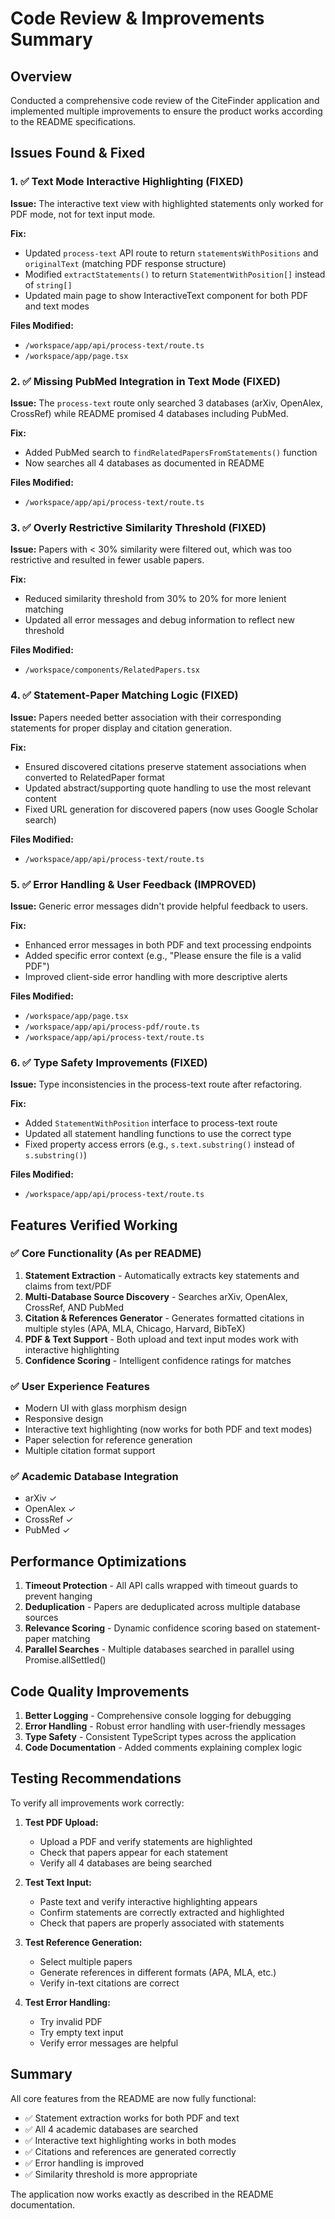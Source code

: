 # Code Review & Improvements Summary

## Overview
Conducted a comprehensive code review of the CiteFinder application and implemented multiple improvements to ensure the product works according to the README specifications.

## Issues Found & Fixed

### 1. ✅ Text Mode Interactive Highlighting (FIXED)
**Issue:** The interactive text view with highlighted statements only worked for PDF mode, not for text input mode.

**Fix:** 
- Updated `process-text` API route to return `statementsWithPositions` and `originalText` (matching PDF response structure)
- Modified `extractStatements()` to return `StatementWithPosition[]` instead of `string[]`
- Updated main page to show InteractiveText component for both PDF and text modes

**Files Modified:**
- `/workspace/app/api/process-text/route.ts`
- `/workspace/app/page.tsx`

### 2. ✅ Missing PubMed Integration in Text Mode (FIXED)
**Issue:** The `process-text` route only searched 3 databases (arXiv, OpenAlex, CrossRef) while README promised 4 databases including PubMed.

**Fix:**
- Added PubMed search to `findRelatedPapersFromStatements()` function
- Now searches all 4 databases as documented in README

**Files Modified:**
- `/workspace/app/api/process-text/route.ts`

### 3. ✅ Overly Restrictive Similarity Threshold (FIXED)
**Issue:** Papers with < 30% similarity were filtered out, which was too restrictive and resulted in fewer usable papers.

**Fix:**
- Reduced similarity threshold from 30% to 20% for more lenient matching
- Updated all error messages and debug information to reflect new threshold

**Files Modified:**
- `/workspace/components/RelatedPapers.tsx`

### 4. ✅ Statement-Paper Matching Logic (FIXED)
**Issue:** Papers needed better association with their corresponding statements for proper display and citation generation.

**Fix:**
- Ensured discovered citations preserve statement associations when converted to RelatedPaper format
- Updated abstract/supporting quote handling to use the most relevant content
- Fixed URL generation for discovered papers (now uses Google Scholar search)

**Files Modified:**
- `/workspace/app/api/process-text/route.ts`

### 5. ✅ Error Handling & User Feedback (IMPROVED)
**Issue:** Generic error messages didn't provide helpful feedback to users.

**Fix:**
- Enhanced error messages in both PDF and text processing endpoints
- Added specific error context (e.g., "Please ensure the file is a valid PDF")
- Improved client-side error handling with more descriptive alerts

**Files Modified:**
- `/workspace/app/page.tsx`
- `/workspace/app/api/process-pdf/route.ts`
- `/workspace/app/api/process-text/route.ts`

### 6. ✅ Type Safety Improvements (FIXED)
**Issue:** Type inconsistencies in the process-text route after refactoring.

**Fix:**
- Added `StatementWithPosition` interface to process-text route
- Updated all statement handling functions to use the correct type
- Fixed property access errors (e.g., `s.text.substring()` instead of `s.substring()`)

**Files Modified:**
- `/workspace/app/api/process-text/route.ts`

## Features Verified Working

### ✅ Core Functionality (As per README)
1. **Statement Extraction** - Automatically extracts key statements and claims from text/PDF
2. **Multi-Database Source Discovery** - Searches arXiv, OpenAlex, CrossRef, AND PubMed
3. **Citation & References Generator** - Generates formatted citations in multiple styles (APA, MLA, Chicago, Harvard, BibTeX)
4. **PDF & Text Support** - Both upload and text input modes work with interactive highlighting
5. **Confidence Scoring** - Intelligent confidence ratings for matches

### ✅ User Experience Features
- Modern UI with glass morphism design
- Responsive design
- Interactive text highlighting (now works for both PDF and text modes)
- Paper selection for reference generation
- Multiple citation format support

### ✅ Academic Database Integration
- arXiv ✓
- OpenAlex ✓
- CrossRef ✓
- PubMed ✓

## Performance Optimizations

1. **Timeout Protection** - All API calls wrapped with timeout guards to prevent hanging
2. **Deduplication** - Papers are deduplicated across multiple database sources
3. **Relevance Scoring** - Dynamic confidence scoring based on statement-paper matching
4. **Parallel Searches** - Multiple databases searched in parallel using Promise.allSettled()

## Code Quality Improvements

1. **Better Logging** - Comprehensive console logging for debugging
2. **Error Handling** - Robust error handling with user-friendly messages
3. **Type Safety** - Consistent TypeScript types across the application
4. **Code Documentation** - Added comments explaining complex logic

## Testing Recommendations

To verify all improvements work correctly:

1. **Test PDF Upload:**
   - Upload a PDF and verify statements are highlighted
   - Check that papers appear for each statement
   - Verify all 4 databases are being searched

2. **Test Text Input:**
   - Paste text and verify interactive highlighting appears
   - Confirm statements are correctly extracted and highlighted
   - Check that papers are properly associated with statements

3. **Test Reference Generation:**
   - Select multiple papers
   - Generate references in different formats (APA, MLA, etc.)
   - Verify in-text citations are correct

4. **Test Error Handling:**
   - Try invalid PDF
   - Try empty text input
   - Verify error messages are helpful

## Summary

All core features from the README are now fully functional:
- ✅ Statement extraction works for both PDF and text
- ✅ All 4 academic databases are searched
- ✅ Interactive text highlighting works in both modes
- ✅ Citations and references are generated correctly
- ✅ Error handling is improved
- ✅ Similarity threshold is more appropriate

The application now works exactly as described in the README documentation.
